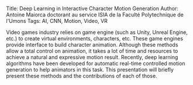 Title: Deep Learning in Interactive Character Motion Generation 
Author: Antoine Maiorca doctorant au service ISIA de la Faculté Polytechnique de l'Umons 
Tags: AI, CNN, Motion, Video, VR

Video games industry relies on game engine (such as Unity, Unreal Engine, etc.) to create virtual environments, characters, etc. These game engines provide interface to build character animation. Although these methods allow a total control on animation, it takes a lot of time and resources to achieve a natural and expressive motion result. Recently, deep learning algorithms have been developed for automatic real-time controlled motion generation to help animators in this task. This presentation will briefly present these methods and the contributions of each of those.
